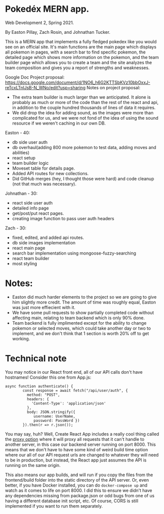 # Pokedéx MERN app.

Web Development 2, Spring 2021.

By Easton Pillay, Zach Rosin, and Johnathan Tucker.


This is a MERN app that implements a fully fledged pokedex like you would see on an official site. It's main functions are the main page which displays all pokemon in pages, with a search bar to find specific pokemon, the detailed page which shows more information on the pokemon, and the team builder page which allows you to create a team and the site analyzes the team composition and gives you a report of strengths and weaknesses.

Google Doc Project proposal: https://docs.google.com/document/d/1NO6_h6G2KTTSbKVz10bbOxxJ-reTcxLTnIJsB-N_WNo/edit?usp=sharing
Notes on project proposal:
- The extra team builder is much larger than we anticipated. It alone is probably as much or more of the code than the rest of the react and api, in addition to the couple hundred thousands of lines of data it requires.
-  We did drop the idea for adding sound, as the images were more than complicated for us, and we were not fond of the idea of using the sound resource if we weren't caching in our own DB.


Easton - 40:
- db side user auth
- db overhaul(adding 800 more pokemon to test data, adding moves and abilities)
- react setup
- team builder logic
- Moveset table for details page.
- Added API routes for new collections.
- Did GitHub merges (hey, I thought those were hard) and code cleanup (not that much was necessary).


Johnathan - 30:
- react side user auth
- detailed info page
- get/post/put react pages.
- creating image function to pass user auth headers



Zach - 30:
- fixed, edited, and added api routes.
- db side images implementation
- react main page
- search bar implementation using mongoose-fuzzy-searching
- react team builder
- most styling


# Notes:
- Easton did much harder elements to the project so we are going to give him slightly more credit. The amount of time was roughly equal, Easton was just more effiecient with it.
- We have some pull requests to show partially completed code without affecting main, relating to team backend which is only 90% done.
- Team backend is fully implimented except for the ability to change pokemon or selected moves, which could take another day or two to implement, and we don't think that 1 section is worth 20% off to get working.


# Technical note

You may notice in our React front end, all of our API calls don't have hostnames! Consider this one from App.js:

```
async function authenticate() {
        const response = await fetch("/api/user/auth", {
          method: "POST",
          headers: {
            'Content-Type': 'application/json'
          },      
          body: JSON.stringify({ 
             username: UserName,
             password: PassWord })
        }).then(r => r.json());
```

You may say, huh? Well, Create React App includes a really cool thing called the [proxy option](https://create-react-app.dev/docs/proxying-api-requests-in-development/) where it will proxy all requests that it can't handle to another server, in this case our backend server running on port 8000. This means that we don't have to have some kind of weird build time option where our all of our API request urls are changed to whatever they will need to be in production, but instead, the React app just assumes the API is running on the same origin. 

This also means our app builds, and will run if you copy the files from the frontend/build folder into the static directory of the API server. Or, even better, if you have Docker installed, you can do `docker-compose up` and watch as it comes to life on port 8000. I did this to ensure we didn't have any dependencies missing from package.json or odd bugs from one of us having a different database init script, etc. Of course, CORS is still implemented if you want to run them separately.
